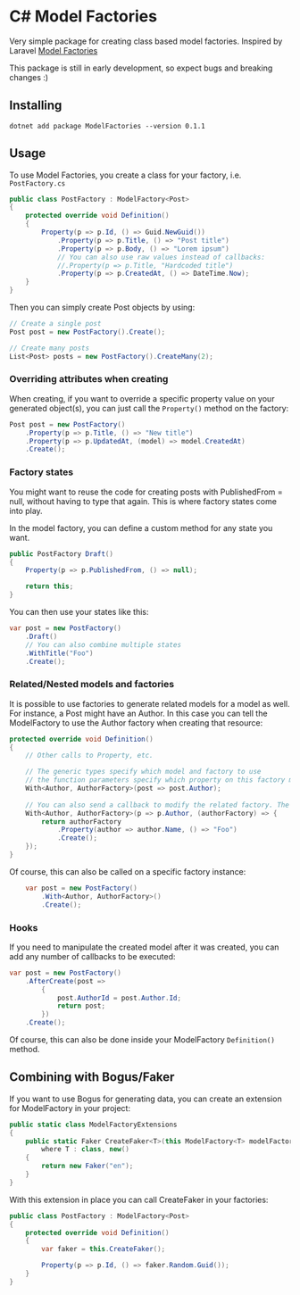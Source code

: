 # C# Model Factories

Very simple package for creating class based model factories. Inspired by
Laravel [Model Factories](https://laravel.com/docs/eloquent-factories)

This package is still in early development, so expect bugs and breaking changes :)

## Installing

```
dotnet add package ModelFactories --version 0.1.1
```

## Usage

To use Model Factories, you create a class for your factory, i.e. `PostFactory.cs`

```csharp
public class PostFactory : ModelFactory<Post>
{
    protected override void Definition()
    {
        Property(p => p.Id, () => Guid.NewGuid())
            .Property(p => p.Title, () => "Post title")
            .Property(p => p.Body, () => "Lorem ipsum")
            // You can also use raw values instead of callbacks:
            //.Property(p => p.Title, "Hardcoded title")
            .Property(p => p.CreatedAt, () => DateTime.Now);
    }
}
```

Then you can simply create Post objects by using:

```csharp
// Create a single post
Post post = new PostFactory().Create();

// Create many posts
List<Post> posts = new PostFactory().CreateMany(2);
```

### Overriding attributes when creating

When creating, if you want to override a specific property value on your generated object(s),
you can just call the `Property()` method on the factory:

```csharp
Post post = new PostFactory()
    .Property(p => p.Title, () => "New title")
    .Property(p => p.UpdatedAt, (model) => model.CreatedAt)
    .Create();
```

### Factory states

You might want to reuse the code for creating posts with PublishedFrom = null, without having to type that again. This
is where factory states come into play.

In the model factory, you can define a custom method for any state you want.

```csharp
public PostFactory Draft()
{
    Property(p => p.PublishedFrom, () => null);

    return this;
}
```

You can then use your states like this:

```csharp
var post = new PostFactory()
    .Draft()
    // You can also combine multiple states
    .WithTitle("Foo")
    .Create();
```

### Related/Nested models and factories

It is possible to use factories to generate related models for a model as well. For instance, a Post might have an Author.
In this case you can tell the ModelFactory to use the Author factory when creating that resource:

```csharp
protected override void Definition()
{
    // Other calls to Property, etc.

    // The generic types specify which model and factory to use
    // the function parameters specify which property on this factory model to use.
    With<Author, AuthorFactory>(post => post.Author);
    
    // You can also send a callback to modify the related factory. The callback must return the created model(s)
    With<Author, AuthorFactory>(p => p.Author, (authorFactory) => {
        return authorFactory
            .Property(author => author.Name, () => "Foo")
            .Create();
    });
}
```

Of course, this can also be called on a specific factory instance:

```csharp
    var post = new PostFactory()
        .With<Author, AuthorFactory>()
        .Create();
```

### Hooks

If you need to manipulate the created model after it was created, you can add
any number of callbacks to be executed:

```csharp
var post = new PostFactory()
	.AfterCreate(post =>
		{
			post.AuthorId = post.Author.Id;
			return post;
		})
	.Create();
```

Of course, this can also be done inside your ModelFactory `Definition()` method.

## Combining with Bogus/Faker

If you want to use Bogus for generating data, you can create an extension for ModelFactory in your project:
```csharp
public static class ModelFactoryExtensions
{
    public static Faker CreateFaker<T>(this ModelFactory<T> modelFactory)
        where T : class, new()
    {
        return new Faker("en");
    }
}
```

With this extension in place you can call CreateFaker in your factories:

```csharp
public class PostFactory : ModelFactory<Post>
{
    protected override void Definition()
    {
        var faker = this.CreateFaker();

        Property(p => p.Id, () => faker.Random.Guid());
    }
}
```
